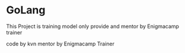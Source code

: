# GoLang

This Project is training model only provide and mentor by Enigmacamp trainer

code by kvn
mentor by Enigmacamp Trainer
